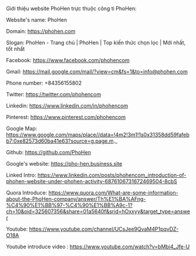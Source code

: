 Giới thiệu website PhoHen trực thuộc công ti PhoHen:

Website's name: 	PhoHen 

Domain: 	https://phohen.com 	

Slogan:    PhoHen - Trang chủ | PhoHen | Top kiến thức chọn lọc | Mới nhất, tốt nhất 

Facebook: 	https://www.facebook.com/phohencom

Gmail: 	https://mail.google.com/mail/?view=cm&fs=1&to=info@phohen.com 

Phone number: 	+84356155802

Twitter: 	https://twitter.com/phohencom

Linkedin: 	https://www.linkedin.com/in/phohencom	

Pinterest: 	https://www.pinterest.com/phohencom 	

Google Map: 	https://www.google.com/maps/place//data=!4m2!3m1!1s0x31358dd59fafebb7:0xe82573d60ba41e63?source=g.page.m._

Github: 	https://github.com/PhoHen

Google's website: https://pho-hen.business.site

Linked Intro: https://www.linkedin.com/posts/phohencom_introduction-of-phohen-website-under-phohen-activity-6876106731672469504-8cbS

Quora Introduce: https://www.quora.com/What-are-some-information-about-the-PhoHen-company/answer/Th%E1%BA%AFng-%C4%90%E1%BB%97-%C4%90%E1%BB%A9c-1?ch=10&oid=325607356&share=01a5640f&srid=hOxxyy&target_type=answer

Youtube: https://www.youtube.com/channel/UCsJee9QvaM4P1pqvDZ-O18A

Youtube introduce video : https://www.youtube.com/watch?v=bMbi4_Jfe-U
